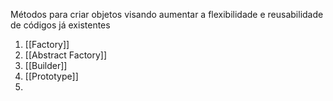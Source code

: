 Métodos para criar objetos visando aumentar a flexibilidade e reusabilidade de códigos já existentes

1. [[Factory]]
2. [[Abstract Factory]]
3.  [[Builder]]
4. [[Prototype]]
5. 